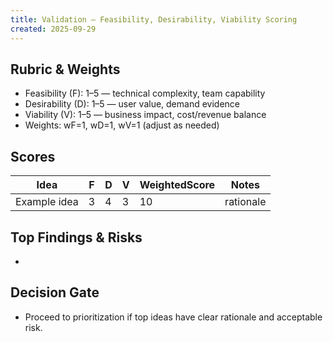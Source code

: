 ```yaml
---
title: Validation — Feasibility, Desirability, Viability Scoring
created: 2025-09-29
---
```


## Rubric & Weights

- Feasibility (F): 1–5 — technical complexity, team capability
- Desirability (D): 1–5 — user value, demand evidence
- Viability (V): 1–5 — business impact, cost/revenue balance
- Weights: wF=1, wD=1, wV=1 (adjust as needed)

## Scores

| Idea | F | D | V | WeightedScore | Notes |
|------|---|---|---|---------------|-------|
| Example idea | 3 | 4 | 3 | 10 | rationale |

## Top Findings & Risks

- 

## Decision Gate

- Proceed to prioritization if top ideas have clear rationale and acceptable risk.


